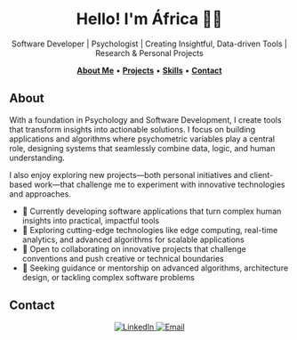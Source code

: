 <h1 align="center">Hello! I'm África 👩‍💻 </h1>
<p align="center">Software Developer | Psychologist | Creating Insightful, Data-driven Tools | Research & Personal Projects</p>

<!--
<div align="center">
<a href="https://ossinsight.io">
  <img src="/web/static/img/screenshots/homepage.gif" height=360
</a>
</div>
-->

<p align="center">
  <a href="#about-me"><b>About Me</b></a> •
  <a href="#projects"><b>Projects</b></a> •
  <a href="#skills--technologies"><b>Skills</b></a> •
  <a href="#contact"><b>Contact</b></a>
</p>

## About

With a foundation in Psychology and Software Development, I create tools that transform insights into actionable solutions. I focus on building applications and algorithms where psychometric variables play a central role, designing systems that seamlessly combine data, logic, and human understanding.

I also enjoy exploring new projects—both personal initiatives and client-based work—that challenge me to experiment with innovative technologies and approaches.


<!--## Projects

| Project | Demo |
| ------- | ---- |
| Coches Scraper | <img src="ruta/a/gif.png" height="150"/> |
| Portfolio | <img src="ruta/a/gif.png" height="150"/> |
-->

- 🔭 Currently developing software applications that turn complex human insights into practical, impactful tools  
- 🌱 Exploring cutting-edge technologies like edge computing, real-time analytics, and advanced algorithms for scalable applications
- 👯 Open to collaborating on innovative projects that challenge conventions and push creative or technical boundaries
- 🤔 Seeking guidance or mentorship on advanced algorithms, architecture design, or tackling complex software problems


## Contact

<p align="center">
  <a href="https://www.linkedin.com/in/africamendezdam/?locale=en_US" target="_blank">
   <img src="https://img.shields.io/badge/LinkedIn-%230077B5.svg?style=for-the-badge&logo=linkedin&logoColor=white" alt="LinkedIn" style="margin-bottom: 5px;" />
  </a>
  <a href="mailto:amendezperera@gmail.com" target="_blank">
  <img src="https://img.shields.io/badge/Email-D14836?style=for-the-badge&logo=gmail&logoColor=white" alt="Email" />
  </a>
</p>



